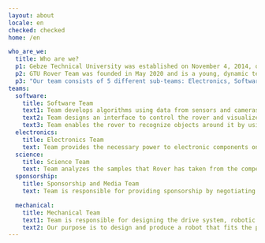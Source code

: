 ```yaml
---
layout: about
locale: en
checked: checked
home: /en

who_are_we:
  title: Who are we?
  p1: Gebze Technical University was established on November 4, 2014, on the foundations and experience of Gebze High Technology Institute, which was established in 1992, and protecting its 22-year heritage. Our university is the youngest yet experienced university, which is a candidate to be the most important science base of our country with its infrastructure, equipment and academic staff.
  p2: GTU Rover Team was founded in May 2020 and is a young, dynamic team with 30+ members who are interested in Space, Science and Technology. It was founded by students from different disciplines in order to produce robotic solutions to the problems of the future in extraterrestrial and interplanetary missions.
  p3: "Our team consists of 5 different sub-teams: Electronics, Software, Mechanics, Science, Sponsorship & Media. The duties of the sub-teams are as follows;"
teams:
  software:
    title: Software Team
    text1: Team develops algorithms using data from sensors and cameras to enable the rover and the robot arm to move autonomously.  
    text2: Team designs an interface to control the rover and visualize the data from the rover.  
    text3: Team enables the rover to recognize objects around it by using image processing techniques. 
  electronics:
    title: Electronics Team
    text: Team provides the necessary power to electronic components on the Rover, in-vehicle communication and wireless communication with the ground station, designs and manufactures PCBs.
  science: 
    title: Science Team
    text: Team analyzes the samples that Rover has taken from the competition area and look for any signs of life that may have happened in the past or in the future. They are also responsible for examining the geological structure of the competition area.
  sponsorship:
    title: Sponsorship and Media Team
    text: Team is responsible for providing sponsorship by negotiating with companies, sharing posts about the team on social media platforms to announce the team to wider audiences, and creating content by making designs for the promotion of the team.

  mechanical:
    title: Mechanical Team
    text1: Team is responsible for designing the drive system, robotic arm and soil sampling platform for science missions, including parts of the rover such as chassis, suspension and wheels, as well as for its production and for testing its ability to perform Rover’s missions under extreme conditions in accordance with the parameters of the competition.
    text2: Our purpose is to design and produce a robot that fits the parameters of the URC/ERC competitions as well as to play a leading role in training the next generation of multidisciplinary, devoted engineers and increasing innovation in the world of education and research in our region.
---
```

